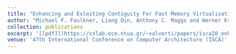 ```yaml
---
title: "Enhancing and Exloiting Contiguity For Fast Memory Virtualization"
author: "Michael F. Faulkner, Liang Qin, Anthony C. Maggs and Werner Krauth"
collection: publications
excerpt: '[[pdf]](https://cslab.ece.ntua.gr/~xalverti/papers/isca20_enhancing_and_exploiting_contiguity.pdf) [[pptx]](https://cslab.ece.ntua.gr/~xalverti/papers/isca20_enhancing_and_exploiting_contiguity.pdf) [[code]](www.github.com/cslab-ntua/contiguity-isca2020.git)'
venue: '47th International Conference on Computer Architecture (ISCA)'
---
```

